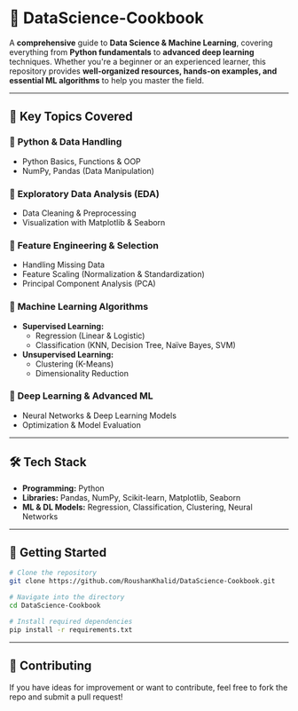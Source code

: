 # 🚀 DataScience-Cookbook  

A **comprehensive** guide to **Data Science & Machine Learning**, covering everything from **Python fundamentals** to **advanced deep learning** techniques. Whether you're a beginner or an experienced learner, this repository provides **well-organized resources, hands-on examples, and essential ML algorithms** to help you master the field.

---

## 📌 Key Topics Covered  

### 🔹 **Python & Data Handling**  

- Python Basics, Functions & OOP  
- NumPy, Pandas (Data Manipulation)  

### 🔹 **Exploratory Data Analysis (EDA)**  

- Data Cleaning & Preprocessing  
- Visualization with Matplotlib & Seaborn  

### 🔹 **Feature Engineering & Selection**  

- Handling Missing Data  
- Feature Scaling (Normalization & Standardization)  
- Principal Component Analysis (PCA)  

### 🔹 **Machine Learning Algorithms**  

- **Supervised Learning:**  
  - Regression (Linear & Logistic)  
  - Classification (KNN, Decision Tree, Naïve Bayes, SVM)  
- **Unsupervised Learning:**  
  - Clustering (K-Means)  
  - Dimensionality Reduction  

### 🔹 **Deep Learning & Advanced ML**  

- Neural Networks & Deep Learning Models  
- Optimization & Model Evaluation  

---

## 🛠️ Tech Stack  

- **Programming:** Python  
- **Libraries:** Pandas, NumPy, Scikit-learn, Matplotlib, Seaborn  
- **ML & DL Models:** Regression, Classification, Clustering, Neural Networks  

---

## 🚀 Getting Started  

```bash
# Clone the repository  
git clone https://github.com/RoushanKhalid/DataScience-Cookbook.git  

# Navigate into the directory  
cd DataScience-Cookbook  

# Install required dependencies  
pip install -r requirements.txt  
```

---

## 📢 Contributing

If you have ideas for improvement or want to contribute, feel free to fork the repo and submit a pull request!
